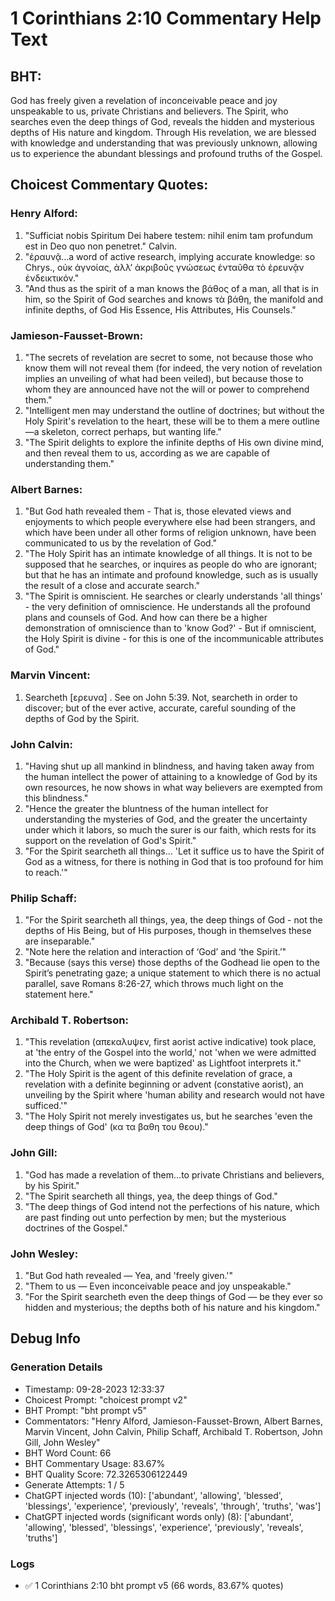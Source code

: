# 1 Corinthians 2:10 Commentary Help Text

## BHT:
God has freely given a revelation of inconceivable peace and joy unspeakable to us, private Christians and believers. The Spirit, who searches even the deep things of God, reveals the hidden and mysterious depths of His nature and kingdom. Through His revelation, we are blessed with knowledge and understanding that was previously unknown, allowing us to experience the abundant blessings and profound truths of the Gospel.

## Choicest Commentary Quotes:
### Henry Alford:
1. "Sufficiat nobis Spiritum Dei habere testem: nihil enim tam profundum est in Deo quo non penetret." Calvin.
2. "ἐραυνᾷ...a word of active research, implying accurate knowledge: so Chrys., οὐκ ἀγνοίας, ἀλλʼ ἀκριβοῦς γνώσεως ἐνταῦθα τὸ ἐρευνᾷν ἐνδεικτικόν."
3. "And thus as the spirit of a man knows the βάθος of a man, all that is in him, so the Spirit of God searches and knows τὰ βάθη, the manifold and infinite depths, of God His Essence, His Attributes, His Counsels."

### Jamieson-Fausset-Brown:
1. "The secrets of revelation are secret to some, not because those who know them will not reveal them (for indeed, the very notion of revelation implies an unveiling of what had been veiled), but because those to whom they are announced have not the will or power to comprehend them."
2. "Intelligent men may understand the outline of doctrines; but without the Holy Spirit's revelation to the heart, these will be to them a mere outline—a skeleton, correct perhaps, but wanting life."
3. "The Spirit delights to explore the infinite depths of His own divine mind, and then reveal them to us, according as we are capable of understanding them."

### Albert Barnes:
1. "But God hath revealed them - That is, those elevated views and enjoyments to which people everywhere else had been strangers, and which have been under all other forms of religion unknown, have been communicated to us by the revelation of God."
2. "The Holy Spirit has an intimate knowledge of all things. It is not to be supposed that he searches, or inquires as people do who are ignorant; but that he has an intimate and profound knowledge, such as is usually the result of a close and accurate search."
3. "The Spirit is omniscient. He searches or clearly understands 'all things' - the very definition of omniscience. He understands all the profound plans and counsels of God. And how can there be a higher demonstration of omniscience than to 'know God?' - But if omniscient, the Holy Spirit is divine - for this is one of the incommunicable attributes of God."

### Marvin Vincent:
1. Searcheth [ερευνα] . See on John 5:39. Not, searcheth in order to discover; but of the ever active, accurate, careful sounding of the depths of God by the Spirit.

### John Calvin:
1. "Having shut up all mankind in blindness, and having taken away from the human intellect the power of attaining to a knowledge of God by its own resources, he now shows in what way believers are exempted from this blindness." 
2. "Hence the greater the bluntness of the human intellect for understanding the mysteries of God, and the greater the uncertainty under which it labors, so much the surer is our faith, which rests for its support on the revelation of God's Spirit."
3. "For the Spirit searcheth all things... 'Let it suffice us to have the Spirit of God as a witness, for there is nothing in God that is too profound for him to reach.'"

### Philip Schaff:
1. "For the Spirit searcheth all things, yea, the deep things of God - not the depths of His Being, but of His purposes, though in themselves these are inseparable."
2. "Note here the relation and interaction of ‘God’ and ‘the Spirit.’"
3. "Because (says this verse) those depths of the Godhead lie open to the Spirit’s penetrating gaze; a unique statement to which there is no actual parallel, save Romans 8:26-27, which throws much light on the statement here."

### Archibald T. Robertson:
1. "This revelation (απεκαλυψεν, first aorist active indicative) took place, at 'the entry of the Gospel into the world,' not 'when we were admitted into the Church, when we were baptized' as Lightfoot interprets it."
2. "The Holy Spirit is the agent of this definite revelation of grace, a revelation with a definite beginning or advent (constative aorist), an unveiling by the Spirit where 'human ability and research would not have sufficed.'"
3. "The Holy Spirit not merely investigates us, but he searches 'even the deep things of God' (κα τα βαθη του θεου)."

### John Gill:
1. "God has made a revelation of them...to private Christians and believers, by his Spirit." 
2. "The Spirit searcheth all things, yea, the deep things of God." 
3. "The deep things of God intend not the perfections of his nature, which are past finding out unto perfection by men; but the mysterious doctrines of the Gospel."

### John Wesley:
1. "But God hath revealed — Yea, and 'freely given.'"
2. "Them to us — Even inconceivable peace and joy unspeakable."
3. "For the Spirit searcheth even the deep things of God — be they ever so hidden and mysterious; the depths both of his nature and his kingdom."


## Debug Info
### Generation Details
- Timestamp: 09-28-2023 12:33:37
- Choicest Prompt: "choicest prompt v2"
- BHT Prompt: "bht prompt v5"
- Commentators: "Henry Alford, Jamieson-Fausset-Brown, Albert Barnes, Marvin Vincent, John Calvin, Philip Schaff, Archibald T. Robertson, John Gill, John Wesley"
- BHT Word Count: 66
- BHT Commentary Usage: 83.67%
- BHT Quality Score: 72.3265306122449
- Generate Attempts: 1 / 5
- ChatGPT injected words (10):
	['abundant', 'allowing', 'blessed', 'blessings', 'experience', 'previously', 'reveals', 'through', 'truths', 'was']
- ChatGPT injected words (significant words only) (8):
	['abundant', 'allowing', 'blessed', 'blessings', 'experience', 'previously', 'reveals', 'truths']

### Logs
- ✅ 1 Corinthians 2:10 bht prompt v5 (66 words, 83.67% quotes)